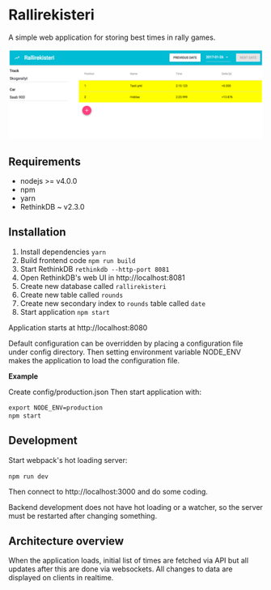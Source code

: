 Rallirekisteri
==============

A simple web application for storing best times in rally games.

![Screenshot](./screenshot.png?raw=true)

Requirements
------------

* nodejs >= v4.0.0
* npm
* yarn
* RethinkDB ~ v2.3.0

Installation
------------

1. Install dependencies ```yarn```
2. Build frontend code ```npm run build```
3. Start RethinkDB ```rethinkdb --http-port 8081``` 
4. Open RethinkDB's web UI in http://localhost:8081
5. Create new database called `rallirekisteri`
6. Create new table called `rounds`
7. Create new secondary index to `rounds` table called `date`
8. Start application ```npm start```

Application starts at http://localhost:8080

Default configuration can be overridden by placing a configuration file under 
config directory. Then setting environment variable NODE_ENV makes the 
application to load the configuration file.

**Example**

Create config/production.json
Then start application with:

```
export NODE_ENV=production
npm start
```

Development
-----------

Start webpack's hot loading server:

```npm run dev```

Then connect to http://localhost:3000 and do some coding.

Backend development does not have hot loading or a watcher, so the server
must be restarted after changing something.

Architecture overview
---------------------

When the application loads, initial list of times are fetched via API but all 
updates after this are done via websockets. All changes to data are displayed
on clients in realtime.
